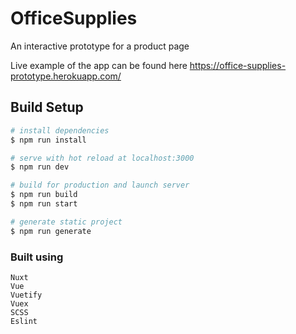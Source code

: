 # OfficeSupplies

An interactive prototype for a product page

Live example of the app can be found here https://office-supplies-prototype.herokuapp.com/

## Build Setup

``` bash
# install dependencies
$ npm run install

# serve with hot reload at localhost:3000
$ npm run dev

# build for production and launch server
$ npm run build
$ npm run start

# generate static project
$ npm run generate
```

### Built using
```
Nuxt
Vue
Vuetify
Vuex
SCSS
Eslint
```
